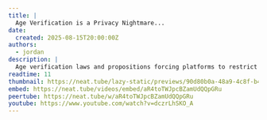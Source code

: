 ```yaml
---
title: |
  Age Verification is a Privacy Nightmare...
date:
  created: 2025-08-15T20:00:00Z
authors:
  - jordan
description: |
  Age verification laws and propositions forcing platforms to restrict content accessed by children and teens have been multiplying in recent years. The problem is, implementing such measures necessarily requires identifying each user accessing this content, one way or another. This is bad news for your privacy.
readtime: 11
thumbnail: https://neat.tube/lazy-static/previews/90d80b0a-48a9-4c8f-b4c3-74866afa3c49.jpg
embed: https://neat.tube/videos/embed/aR4toTWJpcBZamUdQQpGRu
peertube: https://neat.tube/w/aR4toTWJpcBZamUdQQpGRu
youtube: https://www.youtube.com/watch?v=dczrLhSKO_A
---
```

